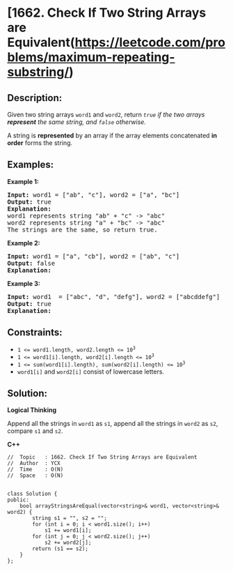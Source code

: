 # [1662. Check If Two String Arrays are Equivalent(https://leetcode.com/problems/maximum-repeating-substring/)


## Description:

<p>Given two string arrays <code>word1</code> and <code>word2</code>, return <em><code>true</code> if the two arrays <strong>represent</strong> the same string, and <code>false</code> otherwise.</em></p>

<p>A string is <strong>represented</strong> by an array if the array elements concatenated <strong>in order</strong> forms the string.</p>


## Examples:

<strong>Example 1:</strong>
<pre>
<strong>Input:</strong> word1 = ["ab", "c"], word2 = ["a", "bc"]
<strong>Output:</strong> true
<strong>Explanation:</strong>
word1 represents string "ab" + "c" -> "abc"
word2 represents string "a" + "bc" -> "abc"
The strings are the same, so return true.
</pre>

<strong>Example 2:</strong>
<pre>
<strong>Input:</strong> word1 = ["a", "cb"], word2 = ["ab", "c"]
<strong>Output:</strong> false
<strong>Explanation:</strong>
</pre>

<strong>Example 3:</strong>
<pre>
<strong>Input:</strong> word1  = ["abc", "d", "defg"], word2 = ["abcddefg"]
<strong>Output:</strong> true
<strong>Explanation:</strong> 
</pre>


## Constraints:

<ul>
    <li><code>1 &lt;= word1.length, word2.length &lt;= 10<sup>3</sup></code></li>
    <li><code>1 &lt;= word1[i].length, word2[i].length &lt;= 10<sup>3</sup></code></li>
    <li><code>1 &lt;= sum(word1[i].length), sum(word2[i].length) &lt;= 10<sup>3</sup></code></li>
    <li><code>word1[i]</code> and <code>word2[i]</code> consist of lowercase letters.</li>
</ul>


## Solution:

<strong>Logical Thinking</strong>
<p>Append all the strings in <code>word1</code> as <code>s1</code>, append all the strings in <code>word2</code> as <code>s2</code>, compare <code>s1</code> and <code>s2</code>.</p>


<strong>C++</strong>

```
//  Topic   : 1662. Check If Two String Arrays are Equivalent
//  Author  : YCX
//  Time    : O(N)
//  Space   : O(N)


class Solution {
public:
    bool arrayStringsAreEqual(vector<string>& word1, vector<string>& word2) {
        string s1 = "", s2 = "";
        for (int i = 0; i < word1.size(); i++)
            s1 += word1[i];
        for (int j = 0; j < word2.size(); j++)
            s2 += word2[j];
        return (s1 == s2);
    }
};
```